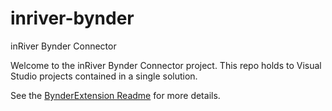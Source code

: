 # inriver-bynder
inRiver Bynder Connector

Welcome to the inRiver Bynder Connector project.
This repo holds to Visual Studio projects contained in a single solution.

See the [BynderExtension Readme](./BynderExtension/README.MD) for more details.
